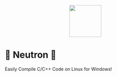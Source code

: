 <p align="center">
          <img src="https://raw.githubusercontent.com/Fahad-M/Neutron/master/neutron.png" width=100 height=100>
</p>
<p align="center">
          <h1>🌟 Neutron 🌟</h1>
          <p>Easily Compile C/C++ Code on Linux for Windows!</p>
</p>
